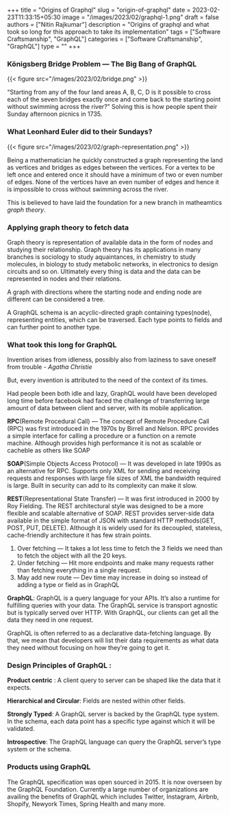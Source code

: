 +++
title = "Origins of Graphql"
slug = "origin-of-graphql"
date = 2023-02-23T11:33:15+05:30
image = "/images/2023/02/graphql-1.png"
draft = false
authors = ["Nitin Rajkumar"]
description = "Origins of graphql and what took so long for this approach to take its implementation"
tags = ["Software Craftsmanship", "GraphQL"]
categories = ["Software Craftsmanship", "GraphQL"]
type = ""
+++

### Königsberg Bridge Problem — The Big Bang of GraphQL

{{< figure src="/images/2023/02/bridge.png" >}}

“Starting from any of the four land areas A, B, C, D is it possible to cross each of the seven bridges exactly once and come back to the starting point without swimming across the river?” Solving this is how people spent their Sunday afternoon picnics in 1735.

### What Leonhard Euler did to their Sundays?

{{< figure src="/images/2023/02/graph-representation.png" >}}

Being a mathematician he quickly constructed a graph representing the land as vertices and bridges as edges between the vertices. For a vertex to be left once and entered once it should have a minimum of two or even number of edges. None of the vertices have an even number of edges and hence it is impossible to cross without swimming across the river.

This is believed to have laid the foundation for a new branch in matheamtics <em>graph theory</em>.

### Applying graph theory to fetch data

Graph theory is representation of available data in the form of nodes and studying their relationship. Graph theory has its applications in many branches is sociology to study aquaintances, in chemistry to study molecules, in biology to study metabolic networks, in electronics to design circuits and so on. Ultimately every thing is data and the data can be represented in nodes and their relations.

A graph with directions where the starting node and ending node are different can be considered a tree.

A GraphQL schema is an acyclic-directed graph containing types(node), representing entities, which can be traversed. Each type points to fields and can further point to another type.

### What took this long for GraphQL

Invention arises from idleness, possibly also from laziness to save oneself from trouble - <em>Agatha Christie</em>

But, every invention is attributed to the need of the context of its times. 

Had people been both idle and lazy, GraphQL would have been developed long time before facebook had faced the challenge of transferring large amount of data between client and server, with its mobile application.

**RPC**(Remote Procedural Call) — The concept of Remote Procedure Call (RPC) was first introduced in the 1970s by Birrell and Nelson. RPC provides a simple interface for calling a procedure or a function on a remote machine. Although provides high performance it is not as scalable or cacheble as others like SOAP

**SOAP**(Simple Objects Access Protocol) — It was developed in late 1990s as an alternative for RPC. Supports only XML for sending and receiving requests and responses with large file sizes of XML the bandwidth required is large. Built in security can add to its complexity can make it slow.

**REST**(Representational State Transfer) — It was first introduced in 2000 by Roy Fielding. The REST architectural style was designed to be a more flexible and scalable alternative of SOAP. REST provides server-side data available in the simple format of JSON with standard HTTP methods(GET, POST, PUT, DELETE). Although it is widely used for its decoupled, stateless, cache-friendly architecture it has few strain points.
  1. Over fetching — It takes a lot less time to fetch the 3 fields we need than to fetch the object with all the 20 keys.
  2. Under fetching — Hit more endpoints and make many requests rather than fetching everything in a single request.
  3. May add new route — Dev time may increase in doing so instead of adding a type or field as in GraphQL


**GraphQL**: GraphQL is a query language for your APIs. It’s also a runtime for fulfilling queries with your data. The GraphQL service is transport agnostic but is typically served over HTTP. With GraphQL, our clients can get all the data they need in one request.

GraphQL is often referred to as a declarative data-fetching language. By that, we mean that developers will list their data requirements as what data they need without focusing on how they’re going to get it.

### Design Principles of GraphQL :

**Product centric** : A client query to server can be shaped like the data that it expects.

**Hierarchical and Circular**: Fields are nested within other fields.

**Strongly Typed**: A GraphQL server is backed by the GraphQL type system. In the schema, each data point has a specific type against which it will be validated.

**Introspective**: The GraphQL language can query the GraphQL server’s type system or the schema.

### Products using GraphQL

The GraphQL specification was open sourced in 2015. It is now overseen by the GraphQL Foundation. Currently a large number of organizations are availing the benefits of GraphQL which includes Twitter, Instagram, Airbnb, Shopify, Newyork Times, Spring Health and many more.
